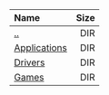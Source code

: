 |Name|Size|
|:---|---:|
|[..](../index.html)|DIR|
|[Applications](Applications/index.html)|DIR|
|[Drivers](Drivers/index.html)|DIR|
|[Games](Games/index.html)|DIR|
